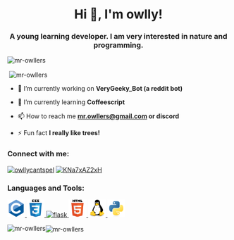<h1 align="center">Hi 👋, I'm owlly!</h1>
<h3 align="center">A young learning developer. I am very interested in nature and programming.</h3>

<p align="left"> <img src="https://komarev.com/ghpvc/?username=mr-owllers&label=Profile%20views&color=0e75b6&style=flat" alt="mr-owllers" /> </p>


<p>&nbsp;<img align="center" src="https://github-readme-stats.vercel.app/api?username=mr-owllers&show_icons=true&theme=gruvbox&locale=en" alt="mr-owllers" /></p>

- 🔭 I’m currently working on **VeryGeeky_Bot (a reddit bot)**

- 🌱 I’m currently learning **Coffeescript**

- 📫 How to reach me **mr.owllers@gmail.com or discord**

- ⚡ Fun fact **I really like trees!**

<h3 align="left">Connect with me:</h3>
<p align="left">
<a href="https://www.youtube.com/channel/UCxwmzTRETfLimI012CJoGnA" target="blank"><img align="center" src="https://raw.githubusercontent.com/rahuldkjain/github-profile-readme-generator/master/src/images/icons/Social/youtube.svg" alt="owllycantspel" height="30" width="40" /></a>
<a href="https://discord.gg/KNa7xAZ2xH" target="blank"><img align="center" src="https://raw.githubusercontent.com/rahuldkjain/github-profile-readme-generator/master/src/images/icons/Social/discord.svg" alt="KNa7xAZ2xH" height="30" width="40" /></a>
</p>

<h3 align="left">Languages and Tools:</h3>
<p align="left"> <a href="https://www.cprogramming.com/" target="_blank" rel="noreferrer"> <img src="https://raw.githubusercontent.com/devicons/devicon/master/icons/c/c-original.svg" alt="c" width="40" height="40"/> </a> <a href="https://www.w3schools.com/css/" target="_blank" rel="noreferrer"> <img src="https://raw.githubusercontent.com/devicons/devicon/master/icons/css3/css3-original-wordmark.svg" alt="css3" width="40" height="40"/> </a> <a href="https://flask.palletsprojects.com/" target="_blank" rel="noreferrer"> <img src="https://www.vectorlogo.zone/logos/pocoo_flask/pocoo_flask-icon.svg" alt="flask" width="40" height="40"/> </a> <a href="https://www.w3.org/html/" target="_blank" rel="noreferrer"> <img src="https://raw.githubusercontent.com/devicons/devicon/master/icons/html5/html5-original-wordmark.svg" alt="html5" width="40" height="40"/> </a> <a href="https://www.linux.org/" target="_blank" rel="noreferrer"> <img src="https://raw.githubusercontent.com/devicons/devicon/master/icons/linux/linux-original.svg" alt="linux" width="40" height="40"/> </a> <a href="https://www.python.org" target="_blank" rel="noreferrer"> <img src="https://raw.githubusercontent.com/devicons/devicon/master/icons/python/python-original.svg" alt="python" width="40" height="40"/> </a> </p>

<p><img align="left" src="https://github-readme-stats.vercel.app/api/top-langs?username=mr-owllers&show_icons=true&theme=gruvbox&locale=en&layout=compact" alt="mr-owllers" /></p>



<p><img align="center" src="https://github-readme-streak-stats.herokuapp.com/?user=mr-owllers&theme=dark" alt="mr-owllers" /></p>

<!---
Mr-Owllers/Mr-Owllers is a ✨ special ✨ repository because its `README.md` (this file) appears on your GitHub profile.
You can click the Preview link to take a look at your changes.
--->
